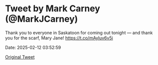 # Tweet by Mark Carney (@MarkJCarney)

Thank you to everyone in Saskatoon for coming out tonight — and thank you for the scarf, Mary Jane! https://t.co/mAyluv6v5i

Date: 2025-02-12 03:52:59

[Original Tweet](https://x.com/MarkJCarney/status/1889523067476468090)
